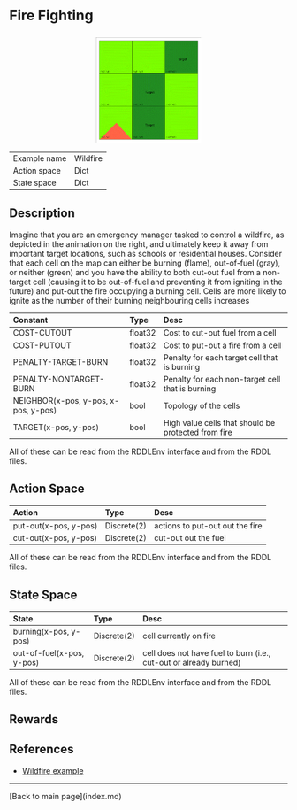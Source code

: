 <p style="font-size:25px;text-align:left"><b>Fire Fighting</b></p>


<div style="width:100%;text-align:center;">
  <a href="images/wildfire_image.gif">
    <img src="images/wildfire_image.gif" height="190" width="190" />
  </a>
</div>

|       |      |
|:------------------|:------------|
| Example name      | Wildfire    |
| Action space      | Dict        |
| State space       | Dict        |


## Description
Imagine that you are an emergency manager tasked to control a wildfire, as depicted in the animation on the right, and ultimately keep it away from important target locations, such as schools or residential houses. Consider that each cell on the map can either be burning (flame), out-of-fuel (gray), or neither (green) and you have the ability to both cut-out fuel from a non-target cell (causing it to be out-of-fuel and preventing it from igniting in the future) and put-out the fire occupying a burning cell. Cells are more likely to ignite as the number of their burning neighbouring cells increases

| Constant                 | Type             |  Desc                                               |
|:-------------------------|:-----------------|:----------------------------------------------------|
| COST-CUTOUT              | float32          |  Cost to cut-out fuel from a cell    |
| COST-PUTOUT              | float32          |  Cost to put-out a fire from a cell  |
| PENALTY-TARGET-BURN      | float32          |  Penalty for each target cell that is burning       |
| PENALTY-NONTARGET-BURN   | float32          |  Penalty for each non-target cell that is burning   |
| NEIGHBOR(x-pos, y-pos, x-pos, y-pos)   | bool          |  Topology of the cells                   |
| TARGET(x-pos, y-pos)     | bool          |  High value cells that should be protected from fire   |

All of these can be read from the RDDLEnv interface and from the RDDL files.


## Action Space

| Action               | Type            |  Desc                               |
|:--------------------|:-----------------|:------------------------------------|
| put-out(x-pos, y-pos)  | Discrete(2)   |  actions to put-out out the fire    |
| cut-out(x-pos, y-pos)  | Discrete(2)   |  cut-out out the fuel               |

All of these can be read from the RDDLEnv interface and from the RDDL files.


## State Space

| State                      | Type              |  Desc                                   |
|:---------------------------|:------------------|:----------------------------------------|
| burning(x-pos, y-pos)      | Discrete(2)       | cell currently on fire                   |
| out-of-fuel(x-pos, y-pos)  | Discrete(2)       |  cell does not have fuel to burn (i.e., cut-out or already burned)     |

All of these can be read from the RDDLEnv interface and from the RDDL files.


## Rewards


## References
- [Wildfire example](https://github.com/ataitler/pyRDDLGym/tree/main/pyRDDLGym/Examples/Wildfire)

<hr>
[Back to main page](index.md)




